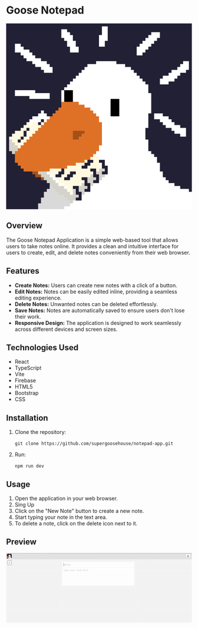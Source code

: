 # Goose Notepad

![logo](src/assets/animated_logo.gif)

## Overview

The Goose Notepad Application is a simple web-based tool that allows users to take notes online. It provides a clean and intuitive interface for users to create, edit, and delete notes conveniently from their web browser.

## Features

- **Create Notes:** Users can create new notes with a click of a button.
- **Edit Notes:** Notes can be easily edited inline, providing a seamless editing experience.
- **Delete Notes:** Unwanted notes can be deleted effortlessly.
- **Save Notes:** Notes are automatically saved to ensure users don't lose their work.
- **Responsive Design:** The application is designed to work seamlessly across different devices and screen sizes.

## Technologies Used

- React
- TypeScript
- Vite
- Firebase
- HTML5
- Bootstrap
- CSS

## Installation

1. Clone the repository:
   ```shell
   git clone https://github.com/supergoosehouse/notepad-app.git
   ```
2. Run:
   ```shell
   npm run dev
   ```

## Usage

1. Open the application in your web browser.
2. Sing Up
3. Click on the "New Note" button to create a new note.
4. Start typing your note in the text area.
5. To delete a note, click on the delete icon next to it.

## Preview

![preview1](/preview/preview1.gif)
